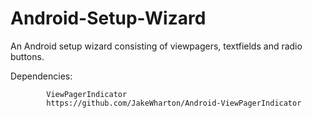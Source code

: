 Android-Setup-Wizard
====================

An Android setup wizard consisting of viewpagers, textfields and radio buttons. 


Dependencies:

            ViewPagerIndicator
            https://github.com/JakeWharton/Android-ViewPagerIndicator
            
            
            

